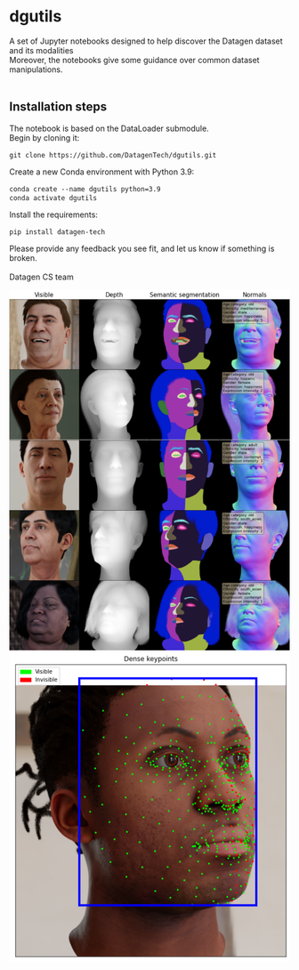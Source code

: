 # dgutils

A set of Jupyter notebooks designed to help discover the Datagen dataset and its modalities <br>
Moreover, the notebooks give some guidance over common dataset manipulations.
<br><br>

## Installation steps
The notebook is based on the DataLoader submodule. <br>
Begin by cloning it:

```
git clone https://github.com/DatagenTech/dgutils.git
```

Create a new Conda environment with Python 3.9:
```
conda create --name dgutils python=3.9
conda activate dgutils
```

Install the requirements:
```
pip install datagen-tech
```


Please provide any feedback you see fit, and let us know if something is broken.
<br><br>
Datagen CS team

![alt text](Images/readme_illustration.png)
![alt text](Images/readme_illustration2.png)